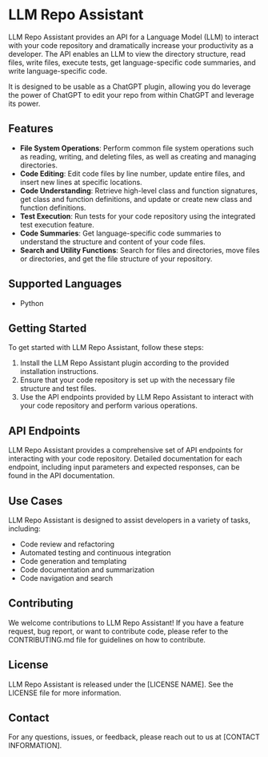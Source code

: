 # LLM Repo Assistant

LLM Repo Assistant provides an API for a Language Model (LLM) to interact with
your code repository and dramatically increase your productivity as a developer.
The API enables an LLM to view the directory structure, read files, write files,
execute tests, get language-specific code summaries, and write language-specific
code.

It is designed to be usable as a ChatGPT plugin, allowing you do leverage the
power of ChatGPT to edit your repo from within ChatGPT and leverage its power.

## Features

- **File System Operations**: Perform common file system operations such as
reading, writing, and deleting files, as well as creating and managing directories.
- **Code Editing**: Edit code files by line number, update entire files, and
insert new lines at specific locations.
- **Code Understanding**: Retrieve high-level class and function signatures,
get class and function definitions, and update or create new class and function definitions.
- **Test Execution**: Run tests for your code repository using the integrated
test execution feature.
- **Code Summaries**: Get language-specific code summaries to understand the
structure and content of your code files.
- **Search and Utility Functions**: Search for files and directories,
move files or directories, and get the file structure of your repository.

## Supported Languages

- Python

## Getting Started

To get started with LLM Repo Assistant, follow these steps:

1. Install the LLM Repo Assistant plugin according to the provided installation instructions.
2. Ensure that your code repository is set up with the necessary file structure
and test files.
3. Use the API endpoints provided by LLM Repo Assistant to interact with your code repository and perform various operations.

## API Endpoints

LLM Repo Assistant provides a comprehensive set of API endpoints for interacting with your code repository. Detailed documentation for each endpoint, including input parameters and expected responses, can be found in the API documentation.

## Use Cases

LLM Repo Assistant is designed to assist developers in a variety of tasks, including:

- Code review and refactoring
- Automated testing and continuous integration
- Code generation and templating
- Code documentation and summarization
- Code navigation and search

## Contributing

We welcome contributions to LLM Repo Assistant! If you have a feature request, bug report, or want to contribute code, please refer to the CONTRIBUTING.md file for guidelines on how to contribute.

## License

LLM Repo Assistant is released under the [LICENSE NAME]. See the LICENSE file for more information.

## Contact

For any questions, issues, or feedback, please reach out to us at [CONTACT INFORMATION].
